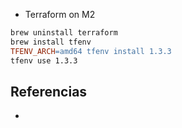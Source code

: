 


- Terraform on M2

```makefile
brew uninstall terraform
brew install tfenv
TFENV_ARCH=amd64 tfenv install 1.3.3
tfenv use 1.3.3
```



## Referencias

- 